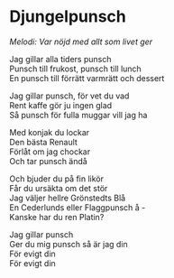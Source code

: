 # Djungelpunsch
*Melodi: Var nöjd med allt som livet ger*

Jag gillar alla tiders punsch  
Punsch till frukost, punsch till lunch  
En punsch till förrätt varmrätt och dessert  

Jag gillar punsch, för vet du vad  
Rent kaffe gör ju ingen glad  
Så punsch för fulla muggar vill jag ha  

Med konjak du lockar  
Den bästa Renault  
Förlåt om jag chockar  
Och tar punsch ändå  

Och bjuder du på fin likör  
Får du ursäkta om det stör  
Jag väljer hellre Grönstedts Blå  
En Cederlunds eller Flaggpunsch å -  
Kanske har du ren Platin?  

Jag gillar punsch  
Ger du mig punsch så är jag din  
För evigt din  
För evigt din  